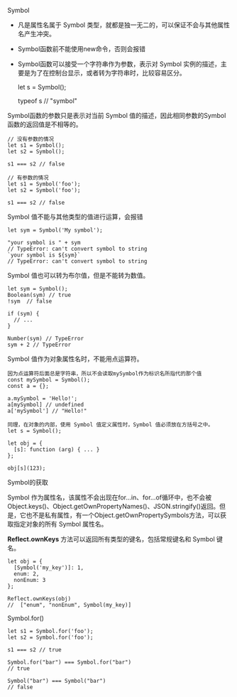 Symbol  
- 凡是属性名属于 Symbol 类型，就都是独一无二的，可以保证不会与其他属性名产生冲突。  
- Symbol函数前不能使用new命令，否则会报错  
- Symbol函数可以接受一个字符串作为参数，表示对 Symbol 实例的描述，主要是为了在控制台显示，或者转为字符串时，比较容易区分。
	
	let s = Symbol();

	typeof s
	// "symbol"

Symbol函数的参数只是表示对当前 Symbol 值的描述，因此相同参数的Symbol函数的返回值是不相等的。

	// 没有参数的情况
	let s1 = Symbol();
	let s2 = Symbol();
	
	s1 === s2 // false
	
	// 有参数的情况
	let s1 = Symbol('foo');
	let s2 = Symbol('foo');
	
	s1 === s2 // false

Symbol 值不能与其他类型的值进行运算，会报错

	let sym = Symbol('My symbol');

	"your symbol is " + sym
	// TypeError: can't convert symbol to string
	`your symbol is ${sym}`
	// TypeError: can't convert symbol to string

Symbol 值也可以转为布尔值，但是不能转为数值。
	
	let sym = Symbol();
	Boolean(sym) // true
	!sym  // false
	
	if (sym) {
	  // ...
	}
	
	Number(sym) // TypeError
	sym + 2 // TypeError

Symbol 值作为对象属性名时，不能用点运算符。

	因为点运算符后面总是字符串，所以不会读取mySymbol作为标识名所指代的那个值
	const mySymbol = Symbol();
	const a = {};
	
	a.mySymbol = 'Hello!';
	a[mySymbol] // undefined
	a['mySymbol'] // "Hello!"

	同理，在对象的内部，使用 Symbol 值定义属性时，Symbol 值必须放在方括号之中。
	let s = Symbol();

	let obj = {
	  [s]: function (arg) { ... }
	};
	
	obj[s](123);

Symbol的获取

Symbol 作为属性名，该属性不会出现在for...in、for...of循环中，也不会被Object.keys()、Object.getOwnPropertyNames()、JSON.stringify()返回。但是，它也不是私有属性，有一个Object.getOwnPropertySymbols方法，可以获取指定对象的所有 Symbol 属性名。

**Reflect.ownKeys** 方法可以返回所有类型的键名，包括常规键名和 Symbol 键名。

	let obj = {
	  [Symbol('my_key')]: 1,
	  enum: 2,
	  nonEnum: 3
	};
	
	Reflect.ownKeys(obj)
	//  ["enum", "nonEnum", Symbol(my_key)]


	
Symbol.for()
	
	let s1 = Symbol.for('foo');
	let s2 = Symbol.for('foo');
	
	s1 === s2 // true
	
	Symbol.for("bar") === Symbol.for("bar")
	// true
	
	Symbol("bar") === Symbol("bar")
	// false

